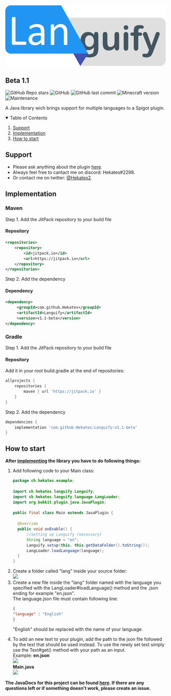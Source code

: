 <img src="languify.png">

## Beta 1.1
![GitHub Repo stars](https://img.shields.io/github/stars/Hekates/Languify?style=for-the-badge)
![GitHub](https://img.shields.io/github/license/Hekates/Languify?style=for-the-badge)
![GitHub last commit](https://img.shields.io/github/last-commit/Hekates/Languify?style=for-the-badge)
![Minecraft version](https://img.shields.io/badge/Minecraft-1.18.2+-brightgreen?style=for-the-badge)
![Maintenance](https://img.shields.io/maintenance/yes/2022?style=for-the-badge)

A Java library wich brings support for multiple languages to a Spigot plugin.

<details open="open">
  <summary>Table of Contents</summary>
  <ol>
    <li><a href="#support">Support</a></li>
    <li><a href="#implementation">Implementation</a></li>
    <li><a href="#usage">How to start</a></li>
    </li>
  </ol>
</details>

<h2 name="support">Support</h2>

* Please ask anything about the plugin [here](https://github.com/Hekates/Languify/discussions/categories/q-a).
* Always feel free to cantact me on discord: Hekates#2298.
* Or contact me on twitter: [@Hekates2](https://twitter.com/Hekates2).

<h2 name="implementation">Implementation</h2>
<h3>Maven</h3>

Step 1. Add the JitPack repository to your build file
<h4>Repository</h4>

```xml
<repositories>
    <repository>
        <id>jitpack.io</id>
        <url>https://jitpack.io</url>
    </repository>
</repositories>
```

Step 2. Add the dependency
<h4>Dependency</h4>

```xml
<dependency>
     <groupId>com.github.Hekates</groupId>
     <artifactId>Languify</artifactId>
     <version>v1.1-beta</version>
</dependency>
```

<h3>Gradle</h3>
Step 1. Add the JitPack repository to your build file
<h4>Repository</h4>
Add it in your root build.gradle at the end of repositories:

```groovy
allprojects {
    repositories {
        maven { url 'https://jitpack.io' }
    }
}
```

Step 2. Add the dependency

```groovy
dependencies {
    implementation 'com.github.Hekates:Languify:v1.1-beta'
}
```
<h2 name="usage">How to start</h2>
<b>After <a href="#implementation">implementing<a> the library you have to do following things:</b>
<ol>
  <li>Add following code to your Main class:
  
  ```java
  package ch.hekates.example;

import ch.hekates.languify.Languify;
import ch.hekates.languify.language.LangLoader;
import org.bukkit.plugin.java.JavaPlugin;

public final class Main extends JavaPlugin {

    @Override
    public void onEnable() {
        //Setting up Languify (necessary)
        String language = "en";
        Languify.setup(this, this.getDataFolder().toString());
        LangLoader.loadLanguage(language);
    }
}

  ```
  
  </li>
  <li>Create a folder called "lang" inside your source folder:<br>
  <img src="https://i.imgur.com/rHqW0wH.png" width="450px">
  </li>
  <li>Create a new file inside the "lang" folder named with the language you specified with the LangLoader#loadLanguage() method and the .json ending for example "en.json". <br>
  The language.json file must contain following line:
  
  ```json
  {
  "language" : "English"
  }
  ```
  
  "English" should be replaced with the name of your language.
  </li>
  <li>To add an new text to your plugin, add the path to the json file followed by the text that should be used instead. To use the newly set text simply use the Text#get() method with your path as an input.<br>
  Example:
  <b>en.json <br><img src="https://i.imgur.com/Fgs5AO7.png" width="600px"><br>
  Main.java <br><img src="https://i.imgur.com/44ar8PF.png" width="600px">
</ol>

The JavaDocs for this project can be found <a href="https://hekates.github.io/projects/Languify/JavaDocs/Beta-1.1/" target="_blank">here</a>. 
If there are any questions left or if something doesn't work, please create an issue.
